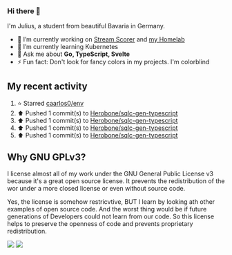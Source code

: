 ### Hi there 👋
I'm Julius, a student from beautiful Bavaria in Germany.

- 🔭 I’m currently working on [Stream Scorer](https://github.com/Herobone/stream-scorer) and [my Homelab](https://github.com/Herobone/homelab-kubernetes)
- 🌱 I’m currently learning Kubernetes
- 💬 Ask me about **Go, TypeScript, Svelte**
- ⚡ Fun fact: Don't look for fancy colors in my projects. I'm colorblind
## My recent activity
<!--RECENT_ACTIVITY:start-->
1. ⭐ Starred [caarlos0/env](https://github.com/caarlos0/env)<br>
2. ⬆️ Pushed 1 commit(s) to [Herobone/sqlc-gen-typescript](https://github.com/Herobone/sqlc-gen-typescript)<br>
3. ⬆️ Pushed 1 commit(s) to [Herobone/sqlc-gen-typescript](https://github.com/Herobone/sqlc-gen-typescript)<br>
4. ⬆️ Pushed 1 commit(s) to [Herobone/sqlc-gen-typescript](https://github.com/Herobone/sqlc-gen-typescript)<br>
5. ⬆️ Pushed 1 commit(s) to [Herobone/sqlc-gen-typescript](https://github.com/Herobone/sqlc-gen-typescript)<br>
<!--RECENT_ACTIVITY:end-->

## Why GNU GPLv3?
I license almost all of my work under the GNU General Public License v3 because it's a great open source license. It prevents the redistribution of the wor under a more closed license or even without source code.

Yes, the license is somehow restricvtive, BUT I learn by looking ath other examples of open source code. And the worst thing would be if future generations of Developers could not learn from our code. So this license helps to preserve the openness of code and prevents proprietary redistribution.

![](http://github-profile-summary-cards.vercel.app/api/cards/profile-details?username=Herobone&theme=github_dark)
![](https://github-profile-trophy.vercel.app/?username=Herobone&theme=darkhub&no-frame=true&margin-w=6)
